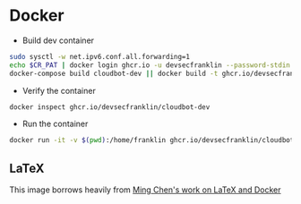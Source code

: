 # Docker

* Build dev container

```sh
sudo sysctl -w net.ipv6.conf.all.forwarding=1
echo $CR_PAT | docker login ghcr.io -u devsecfranklin --password-stdin
docker-compose build cloudbot-dev || docker build -t ghcr.io/devsecfranklin/cloudbot-dev .
```

* Verify the container

```sh
docker inspect ghcr.io/devsecfranklin/cloudbot-dev
```

* Run the container

```sh
docker run -it -v $(pwd):/home/franklin ghcr.io/devsecfranklin/cloudbot-dev:latest bash
```

## LaTeX

This image borrows heavily from [Ming Chen's work on LaTeX and Docker](https://github.com/mingchen/docker-latex)

